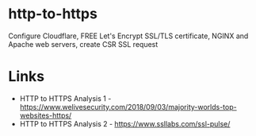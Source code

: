 # http-to-https
Configure Cloudflare, FREE Let's Encrypt SSL/TLS certificate, NGINX and Apache web servers, create CSR SSL request

# Links
- HTTP to HTTPS Analysis 1 - https://www.welivesecurity.com/2018/09/03/majority-worlds-top-websites-https/
- HTTP to HTTPS Analysis 2 - https://www.ssllabs.com/ssl-pulse/
